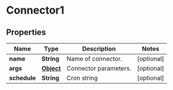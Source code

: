 

# Connector1

## Properties

Name | Type | Description | Notes
------------ | ------------- | ------------- | -------------
**name** | **String** | Name of connector. |  [optional]
**args** | [**Object**](.md) | Connector parameters. |  [optional]
**schedule** | **String** | Cron string |  [optional]



